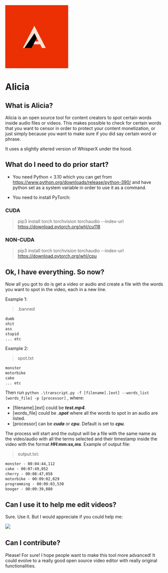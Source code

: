 <img src="icon.png" alt="drawing" width="200"/>

# AIicia

## What is AIicia?

AIicia is an open source tool for content creators to spot certain words inside audio files or videos. This makes possible to check for certain words that you want to censor in order to protect your content monetization, or just simply because you want to make sure if you did say certain word or phrase.

It uses a slightly altered version of WhisperX under the hood.

## What do I need to do prior start?

- You need Python < 3.10 which you can get from https://www.python.org/downloads/release/python-390/ and have python set as a system variable in order to use it as a command.

- You need to install PyTorch:

### CUDA

> pip3 install torch torchvision torchaudio --index-url https://download.pytorch.org/whl/cu118

### NON-CUDA

> pip3 install torch torchvision torchaudio --index-url https://download.pytorch.org/whl/cpu

## Ok, I have everything. So now?

Now all you got to do is get a video or audio and create a file with the words you want to spot in the video, each in a new line.

Example 1:

> .banned

```
dumb
shit
ass
stupid
... etc
```

Example 2:

> spot.txt

```
monster
motorbike
cake
... etc
```

Then run `python .\transcript.py -f [filename].[ext] --words_list [words_file] -p [processor]` ,
where:

- [filename].[ext] could be **_test.mp4_**.
- [words_file] could be **_.spot_** where all the words to spot in an audio are listed.
- [processor] can be **_cuda_** or **_cpu_**. Default is set to **_cpu_**.

The process will start and the output will be a file with the same name as the video/audio with all the terms selected and their timestamp inside the video with the format **_HH:mm:ss,ms_**. Example of output file:

> output.txt:

```
monster - 00:04:44,112
cake - 00:07:49,052
cherry - 00:08:47,058
motorbike - 00:09:02,029
programming - 00:09:03,530
booger - 00:09:39,080
```

## Can I use it to help me edit videos?

Sure. Use it. But I would appreciate if you could help me:

[![](https://www.paypalobjects.com/en_US/i/btn/btn_donateCC_LG.gif)](https://paypal.me/ShiftALM?country.x=ES&locale.x=es_ES)

## Can I contribute?

Please! For sure! I hope people want to make this tool more advanced! It could evolve to a really good open source video editor with really original functionalities.
